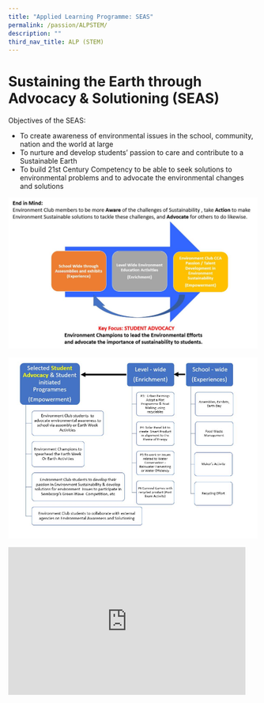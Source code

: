 ```yaml
---
title: "Applied Learning Programme: SEAS"
permalink: /passion/ALPSTEM/
description: ""
third_nav_title: ALP (STEM)
---
```

# Sustaining the Earth through Advocacy &amp; Solutioning (SEAS)

   
Objectives of the SEAS:
* To create awareness of environmental issues in the school, community, nation and the world at large
* To nurture and develop students’ passion to care and contribute to a Sustainable Earth
* To build 21st Century Competency to be able to seek solutions to environmental problems and to advocate the environmental changes and solutions

![](/images/ALP/ALP1STEM.jpg)

![](/images/ALP/ALP2stem.jpg)

<iframe allowfullscreen="true" height="299" width="480" frameborder="0" src="https://docs.google.com/presentation/d/e/2PACX-1vTT4uqyj5MPqj1yYtiiPBrYo_wXmF-2h7zC5yCkXyRT5FDFbRgek5hTMLuiS_Fq0LR5B6LlyH4ko3uG/embed?start=true&amp;loop=true&amp;delayms=3000"></iframe>